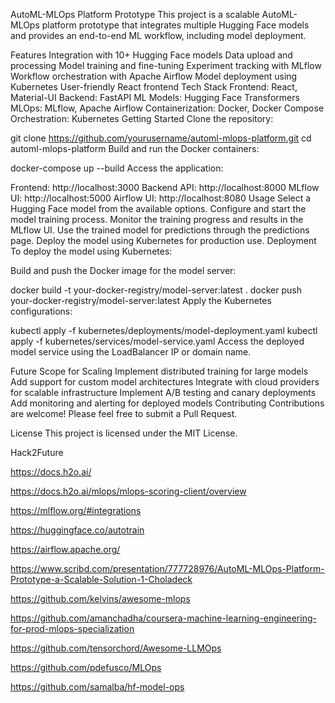 AutoML-MLOps Platform Prototype
This project is a scalable AutoML-MLOps platform prototype that integrates multiple Hugging Face models and provides an end-to-end ML workflow, including model deployment.

Features
Integration with 10+ Hugging Face models
Data upload and processing
Model training and fine-tuning
Experiment tracking with MLflow
Workflow orchestration with Apache Airflow
Model deployment using Kubernetes
User-friendly React frontend
Tech Stack
Frontend: React, Material-UI
Backend: FastAPI
ML Models: Hugging Face Transformers
MLOps: MLflow, Apache Airflow
Containerization: Docker, Docker Compose
Orchestration: Kubernetes
Getting Started
Clone the repository:

git clone https://github.com/yourusername/automl-mlops-platform.git
cd automl-mlops-platform
Build and run the Docker containers:

docker-compose up --build 
Access the application:

Frontend: http://localhost:3000
Backend API: http://localhost:8000
MLflow UI: http://localhost:5000
Airflow UI: http://localhost:8080
Usage
Select a Hugging Face model from the available options.
Configure and start the model training process.
Monitor the training progress and results in the MLflow UI.
Use the trained model for predictions through the predictions page.
Deploy the model using Kubernetes for production use.
Deployment
To deploy the model using Kubernetes:

Build and push the Docker image for the model server:

docker build -t your-docker-registry/model-server:latest .
docker push your-docker-registry/model-server:latest
Apply the Kubernetes configurations:

kubectl apply -f kubernetes/deployments/model-deployment.yaml
kubectl apply -f kubernetes/services/model-service.yaml
Access the deployed model service using the LoadBalancer IP or domain name.

Future Scope for Scaling
Implement distributed training for large models
Add support for custom model architectures
Integrate with cloud providers for scalable infrastructure
Implement A/B testing and canary deployments
Add monitoring and alerting for deployed models
Contributing
Contributions are welcome! Please feel free to submit a Pull Request.

License
This project is licensed under the MIT License.


Hack2Future


https://docs.h2o.ai/

https://docs.h2o.ai/mlops/mlops-scoring-client/overview

https://mlflow.org/#integrations

https://huggingface.co/autotrain

https://airflow.apache.org/

https://www.scribd.com/presentation/777728976/AutoML-MLOps-Platform-Prototype-a-Scalable-Solution-1-Choladeck


https://github.com/kelvins/awesome-mlops


https://github.com/amanchadha/coursera-machine-learning-engineering-for-prod-mlops-specialization


https://github.com/tensorchord/Awesome-LLMOps


https://github.com/pdefusco/MLOps


https://github.com/samalba/hf-model-ops
